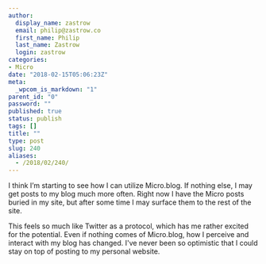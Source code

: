 ```yaml
---
author:
  display_name: zastrow
  email: philip@zastrow.co
  first_name: Philip
  last_name: Zastrow
  login: zastrow
categories:
- Micro
date: "2018-02-15T05:06:23Z"
meta:
  _wpcom_is_markdown: "1"
parent_id: "0"
password: ""
published: true
status: publish
tags: []
title: ""
type: post
slug: 240
aliases:
  - /2018/02/240/
---
```

<p>I think I’m starting to see how I can utilize Micro.blog. If nothing else, I may get posts to my blog much more often. Right now I have the Micro posts buried in my site, but after some time I may surface them to the rest of the site.</p>
<p>This feels so much like Twitter as a protocol, which has me rather excited for the potential. Even if nothing comes of Micro.blog, how I perceive and interact with my blog has changed. I've never been so optimistic that I could stay on top of posting to my personal website.</p>
